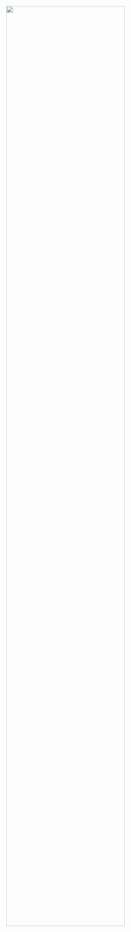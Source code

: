 <p align="center">
<img width="80%" src="https://user-images.githubusercontent.com/7780269/57891608-3e096d00-7851-11e9-8e6c-6f58534ba3f5.png"/>
</p>

